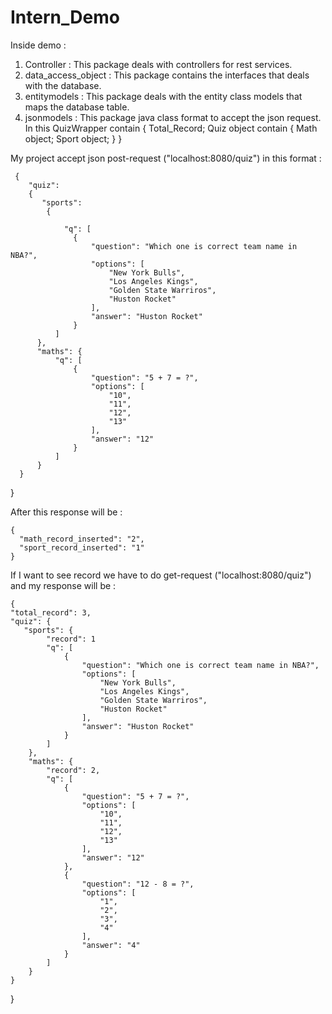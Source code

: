 # Intern_Demo

Inside demo :
  1. Controller : This package deals with controllers for rest services.
  2. data_access_object : This package contains the interfaces that deals with the database.
  3. entitymodels : This package deals with the entity class models that maps the database table.
  4. jsonmodels : This package java class format to accept the json request.
                  In this QuizWrapper contain {
                        Total_Record;
                        Quiz object contain {
                                Math object;
                                Sport object;
                         }
                   }

My project accept json post-request ("localhost:8080/quiz") in this format :
     
     
     {
        "quiz": 
        {
           "sports": 
            {
            
                "q": [
                  {
                      "question": "Which one is correct team name in NBA?",       
                      "options": [
                          "New York Bulls",
                          "Los Angeles Kings",
                          "Golden State Warriros",
                          "Huston Rocket"
                      ],
                      "answer": "Huston Rocket"
                  }
              ]
          },
          "maths": {
              "q": [
                  {
                      "question": "5 + 7 = ?",
                      "options": [
                          "10",
                          "11",
                          "12",
                          "13"
                      ],
                      "answer": "12"
                  }
              ]
          }
      }
  }
  

After this response will be :

    {
      "math_record_inserted": "2",
      "sport_record_inserted": "1"
    }


If I want to see record we have to do get-request ("localhost:8080/quiz") and my response will be :

 


    {
    "total_record": 3,   
    "quiz": {
       "sports": {
            "record": 1
            "q": [            
                {
                    "question": "Which one is correct team name in NBA?",
                    "options": [
                        "New York Bulls",
                        "Los Angeles Kings",
                        "Golden State Warriros",
                        "Huston Rocket"
                    ],
                    "answer": "Huston Rocket"
                }
            ]
        },
        "maths": {
            "record": 2,
            "q": [
                {
                    "question": "5 + 7 = ?",
                    "options": [
                        "10",
                        "11",
                        "12",
                        "13"
                    ],
                    "answer": "12"
                },
                {
                    "question": "12 - 8 = ?",
                    "options": [
                        "1",
                        "2",
                        "3",
                        "4"
                    ],
                    "answer": "4"
                }
            ]
        }
    }
}
